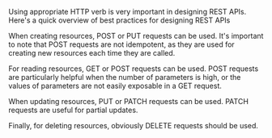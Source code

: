 Using appropriate HTTP verb is very important in designing REST APIs.
Here's a quick overview of best practices for designing REST APIs

When creating resources, POST or PUT requests can be used. It's important to note that POST requests are not idempotent, as they are used for creating new resources each time they are called.

For reading resources, GET or POST requests can be used. POST requests are particularly helpful when the number of parameters is high, or the values of parameters are not easily exposable in a GET request.

When updating resources, PUT or PATCH requests can be used. PATCH requests are useful for partial updates.

Finally, for deleting resources, obviously DELETE requests should be used.